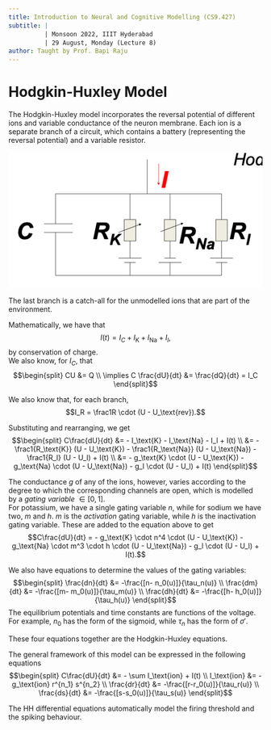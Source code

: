 ```yaml
---
title: Introduction to Neural and Cognitive Modelling (CS9.427)
subtitle: |
          | Monsoon 2022, IIIT Hyderabad
          | 29 August, Monday (Lecture 8)
author: Taught by Prof. Bapi Raju
---
```


# Hodgkin-Huxley Model
The Hodgkin-Huxley model incorporates the reversal potential of different ions and variable conductance of the neuron membrane. Each ion is a separate branch of a circuit, which contains a battery (representing the reversal potential) and a variable resistor.

![Hodgkin-Huxley Model](hh.png)

The last branch is a catch-all for the unmodelled ions that are part of the environment.

Mathematically, we have that
$$I(t) = I_C + I_\text{K} + I_\text{Na} + I_l,$$
by conservation of charge.  
We also know, for $I_C$, that
$$\begin{split}
CU &= Q \\
\implies C \frac{dU}{dt} &= \frac{dQ}{dt} = I_C
\end{split}$$

We also know that, for each branch,
$$I_R = \frac1R \cdot (U - U_\text{rev}).$$

Substituting and rearranging, we get
$$\begin{split}
C\frac{dU}{dt} &= - I_\text{K} - I_\text{Na} - I_l + I(t) \\
&= - \frac1{R_\text{K}} (U - U_\text{K}) - \frac1{R_\text{Na}} (U - U_\text{Na}) - \frac1{R_l} (U - U_l) + I(t) \\
&= - g_\text{K} \cdot (U - U_\text{K}) - g_\text{Na} \cdot  (U - U_\text{Na}) - g_l \cdot (U - U_l) + I(t)
\end{split}$$

The conductance $g$ of any of the ions, however, varies according to the degree to which the corresponding channels are open, which is modelled by a *gating variable* $\in [0,1]$.  
For potassium, we have a single gating variable $n$, while for sodium we have two, $m$ and $h$. $m$ is the *activation* gating variable, while $h$ is the inactivation gating variable. These are added to the equation above to get
$$C\frac{dU}{dt} = - g_\text{K} \cdot n^4 \cdot (U - U_\text{K}) - g_\text{Na} \cdot m^3 \cdot h \cdot  (U - U_\text{Na}) - g_l \cdot (U - U_l) + I(t).$$

We also have equations to determine the values of the gating variables:
$$\begin{split}
\frac{dn}{dt} &= -\frac{[n- n_0(u)]}{\tau_n(u)} \\
\frac{dm}{dt} &= -\frac{[m- m_0(u)]}{\tau_m(u)} \\
\frac{dh}{dt} &= -\frac{[h- h_0(u)]}{\tau_h(u)}
\end{split}$$
The equilibrium potentials and time constants are functions of the voltage. For example, $n_0$ has the form of the sigmoid, while $\tau_n$ has the form of $\sigma'$.

These four equations together are the Hodgkin-Huxley equations.

The general framework of this model can be expressed in the following equations
$$\begin{split}
C\frac{dU}{dt} &= - \sum I_\text{ion} + I(t) \\
I_\text{ion} &= - g_\text{ion} r^{n_1} s^{n_2} \\
\frac{dr}{dt} &= -\frac{[r-r_0(u)]}{\tau_r(u)} \\
\frac{ds}{dt} &= -\frac{[s-s_0(u)]}{\tau_s(u)}
\end{split}$$

The HH differential equations automatically model the firing threshold and the spiking behaviour.